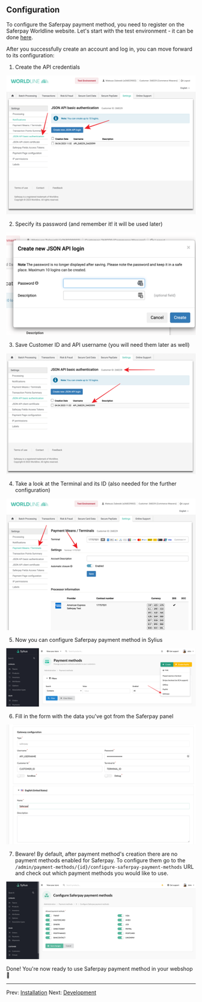 ## Configuration

To configure the Saferpay payment method, you need to register on the Saferpay Worldline website.
Let's start with the test environment - it can be done [here](https://test.saferpay.com/BO/SignUp).

After you successfully create an account and log in, you can move forward to its configuration:

1. Create the API credentials

![Create API](./img/1-create-api.png)

2. Specify its password (and remember it! it will be used later)

![API password](./img/2-password.png)

3. Save Customer ID and API username (you will need them later as well)

![Customer ID and Terminal ID](./img/3-customer-id-api-username.png)

4. Take a look at the Terminal and its ID (also needed for the further configuration)

![Terminal ID](./img/4-terminal-id.png)

5. Now you can configure Saferpay payment method in Sylius

![Sylius payment method configuration](./img/5-sylius-pm-creation.png)

6. Fill in the form with the data you've got from the Saferpay panel

![Sylius payment method configuration](./img/6-pm-configuration.png)

7. Beware! By default, after payment method's creation there are no payment methods enabled for Saferpay. To configure them
go to the `/admin/payment-methods/{id}/configure-saferpay-payment-methods` URL and check out which payment methods you would
like to use.

![Payment methods configuration](./img/overview/payment-methods-configuration.png)

Done! You're now ready to use Saferpay payment method in your webshop 🎉

---

Prev: [Installation](installation.md)
Next: [Development](development.md)
